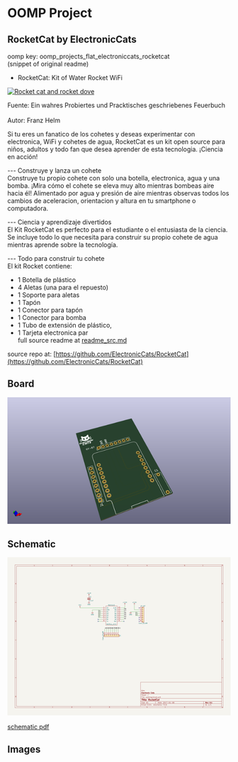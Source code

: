 # OOMP Project  
## RocketCat  by ElectronicCats  
  
oomp key: oomp_projects_flat_electroniccats_rocketcat  
(snippet of original readme)  
  
- RocketCat: Kit of Water Rocket WiFi  
  
<a title="By Franz Helm (book by Franz Helm from 16th century) [Public domain], via Wikimedia Commons" href="https://upload.wikimedia.org/wikipedia/commons/2/21/Rocket_cat_cropped.jpg"><img width="512" alt="Rocket cat and rocket dove" src="https://upload.wikimedia.org/wikipedia/commons/2/21/Rocket_cat_cropped.jpg"/></a>  
  
Fuente: Ein wahres Probiertes und Pracktisches geschriebenes Feuerbuch <br>  
Autor: Franz Helm  
  
  
Si tu eres un fanatico de los cohetes y deseas experimentar con electronica, WiFi y cohetes de agua, RocketCat es un kit open source para niños, adultos y todo fan que desea aprender de esta tecnologia. ¡Ciencia en acción!  
  
--- Construye y lanza un cohete  
Construye tu propio cohete con solo una botella, electronica, agua y una bomba. ¡Mira cómo el cohete se eleva muy alto mientras bombeas aire hacia él! Alimentado por agua y presión de aire mientras observas todos los cambios de aceleracion, orientacion y altura en tu smartphone o computadora.  
  
--- Ciencia y aprendizaje divertidos  
El Kit RocketCat es perfecto para el estudiante o el entusiasta de la ciencia. Se incluye todo lo que necesita para construir su propio cohete de agua mientras aprende sobre la tecnología.  
  
--- Todo para construir tu cohete  
El kit Rocket contiene:  
  
- 1 Botella de plástico  
- 4 Aletas (una para el repuesto)  
- 1 Soporte para aletas  
- 1 Tapón  
- 1 Conector para tapón   
- 1 Conector para bomba   
- 1 Tubo de extensión de plástico,   
- 1 Tarjeta electronica par  
  full source readme at [readme_src.md](readme_src.md)  
  
source repo at: [https://github.com/ElectronicCats/RocketCat](https://github.com/ElectronicCats/RocketCat)  
## Board  
  
[![working_3d.png](working_3d_600.png)](working_3d.png)  
## Schematic  
  
[![working_schematic.png](working_schematic_600.png)](working_schematic.png)  
  
[schematic pdf](working_schematic.pdf)  
## Images  
